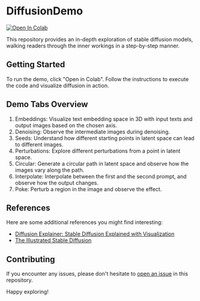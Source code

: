 # DiffusionDemo

[![Open In Colab](https://colab.research.google.com/assets/colab-badge.svg)](https://colab.research.google.com/github/akameswa/DiffusionDemo/blob/master/demo.ipynb)

This repository provides an in-depth exploration of stable diffusion models, walking readers through the inner workings in a step-by-step manner. 

## Getting Started

To run the demo, click "Open in Colab". Follow the instructions to execute the code and visualize diffusion in action.

## Demo Tabs Overview

1. Embeddings: Visualize text embedding space in 3D with input texts and output images based on the chosen axis.
2. Denoising: Observe the intermediate images during denoising.
3. Seeds: Understand how different starting points in latent space can lead to different images.
4. Perturbations: Explore different perturbations from a point in latent space.
5. Circular: Generate a circular path in latent space and observe how the images vary along the path.
6. Interpolate: Interpolate between the first and the second prompt, and observe how the output changes.
7. Poke: Perturb a region in the image and observe the effect.

## References

Here are some additional references you might find interesting:

- [Diffusion Explainer: Stable Diffusion Explained with Visualization](https://poloclub.github.io/diffusion-explainer/)
- [The Illustrated Stable Diffusion](https://jalammar.github.io/illustrated-stable-diffusion/)

## Contributing

If you encounter any issues, please don't hesitate to [open an issue](https://github.com/akameswa/DiffusionDemo/issues) in this repository.

Happy exploring!

